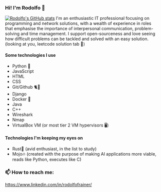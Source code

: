 ### Hi! I'm Rodolfo 👋
[![Rodolfo's GitHub stats](https://github-readme-stats.vercel.app/api?username=rodolfofrainer)](https://github.com/anuraghazra/github-readme-stats)
I'm an enthusiastic IT professional focusing on programming and network solutions, with a wealth of experience in roles that emphasise the importance of interpersonal communication, problem-solving and time management.
I support open-sourceness and love seeing how difficult problems can be tackled and solved with an easy solution. (looking at you, leetcode solution tab 👀)

#### Some technologies I use
- Python 🐍
- JavaScript
- HTML
- CSS
- Git/Github 🐈🐙
- Django
- Docker 🐋
- Java
- C++
- Wireshark
- Nmap 
- VirtualBox VM (or most tier 2 VM hypervisors 🖥️)

#### Technologies I'm keeping my eyes on
- Rust🦀 (avid enthusiast, in the list to study)
- Mojo🔥 (created with the purpose of making AI applications more viable, reads like Python, executes like C)


### 📫 How to reach me:
https://www.linkedin.com/in/rodolfofrainer/

<!--
**rodolfofrainer/rodolfofrainer** is a ✨ _special_ ✨ repository because its `README.md` (this file) appears on your GitHub profile.

Here are some ideas to get you started:

- 🔭 I’m currently working on ...
- 🌱 I’m currently learning ...
- 👯 I’m looking to collaborate on ...
- 🤔 I’m looking for help with ...
- 💬 Ask me about ...
- 📫 How to reach me: ...
- 😄 Pronouns: ...
- ⚡ Fun fact: ...
-->
